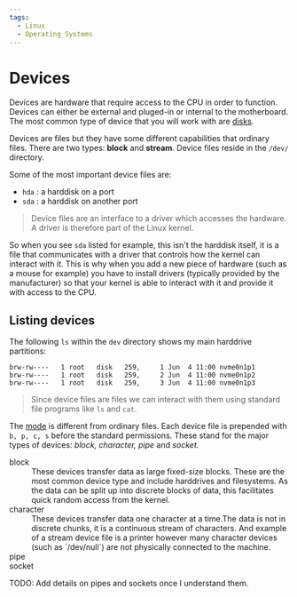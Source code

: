 ```yaml
---
tags:
  - Linux
  - Operating_Systems
---
```


# Devices

Devices are hardware that require access to the CPU in order to function. Devices can either be external and pluged-in or internal to the motherboard. The most common type of device that you will work with are 
[disks](./Disks.md). 

Devices are files but they have some different capabilities that ordinary files. There are two types: **block** and **stream**. Device files reside in the `/dev/` directory.

Some of the most important device files are:
* `hda` : a harddisk on a port
* `sda` : a harddisk on another port

> Device files are an interface to a driver which accesses the hardware. A driver is therefore part of the Linux kernel.

So when you see  `sda` listed for example, this isn't the harddisk itself, it is a file that communicates with a driver that controls how the kernel can interact with it. This is why when you add a new piece of hardware (such as a mouse for example) you have to install drivers (typically provided by the manufacturer) so that your kernel is able to interact with it and provide it with access to the CPU.

## Listing devices 

The following `ls` within the `dev` directory shows my main harddrive partitions:
```
brw-rw----   1 root   disk   259,     1 Jun  4 11:00 nvme0n1p1
brw-rw----   1 root   disk   259,     2 Jun  4 11:00 nvme0n1p2
brw-rw----   1 root   disk   259,     3 Jun  4 11:00 nvme0n1p3
```
> Since device files are files we can interact with them using standard file programs like `ls` and `cat`. 

The [mode](../Programming_Languages/Shell_Scripting/File_permissions_and_execution.md#what-the-output-means) is different from ordinary files. Each device file is prepended with `b, p, c, s` before the standard permissions. These stand for the major types of devices: _block, character, pipe_ and _socket_. 
<dl>
  <dt>block</dt>
  <dd>These devices transfer data as large fixed-size blocks. These are the most common device type and include harddrives and filesystems. As the data can be split up into discrete blocks of data, this facilitates quick random access from the kernel. </dd>
  <dt>character</dt>
  <dd>These devices transfer data one character at a time.The data is not in discrete chunks, it is a continuous stream of characters. And example of a stream device file is a printer however many character devices (such as `/dev/null`) are not physically connected to the machine.</dd>
  <dt>pipe<dt>
  <dd></dd>
  <dt>socket<dt>
  <dd></dd>
</dl>

TODO: Add details on pipes and sockets once I understand them. 
